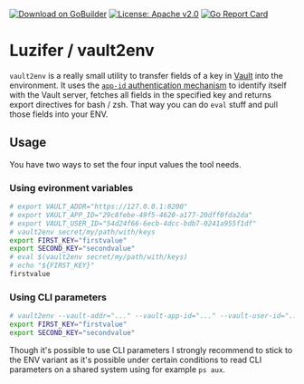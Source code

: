 [![Download on GoBuilder](http://badge.luzifer.io/v1/badge?title=Download%20on&text=GoBuilder)](https://gobuilder.me/github.com/Luzifer/vault2env)
[![License: Apache v2.0](https://badge.luzifer.io/v1/badge?color=5d79b5&title=license&text=Apache+v2.0)](http://www.apache.org/licenses/LICENSE-2.0)
[![Go Report Card](https://goreportcard.com/badge/github.com/Luzifer/vault2env)](https://goreportcard.com/report/github.com/Luzifer/vault2env)

# Luzifer / vault2env

`vault2env` is a really small utility to transfer fields of a key in [Vault](https://www.vaultproject.io/) into the environment. It uses the [`app-id` authentication mechanism](https://www.vaultproject.io/docs/auth/app-id.html) to identify itself with the Vault server, fetches all fields in the specified key and returns export directives for bash / zsh. That way you can do `eval` stuff and pull those fields into your ENV.

## Usage

You have two ways to set the four input values the tool needs.

### Using evironment variables  
```bash
# export VAULT_ADDR="https://127.0.0.1:8200"
# export VAULT_APP_ID="29c8febe-49f5-4620-a177-20dff0fda2da"
# export VAULT_USER_ID="54d24f66-6ecb-4dcc-bdb7-0241a955f1df"
# vault2env secret/my/path/with/keys
export FIRST_KEY="firstvalue"
export SECOND_KEY="secondvalue"
# eval $(vault2env secret/my/path/with/keys)
# echo "${FIRST_KEY}"
firstvalue
```

### Using CLI parameters  
```bash
# vault2env --vault-addr="..." --vault-app-id="..." --vault-user-id="..." secret/my/path/with/keys
export FIRST_KEY="firstvalue"
export SECOND_KEY="secondvalue"
```

Though it's possible to use CLI parameters I strongly recommend to stick to the ENV variant as it's possible under certain conditions to read CLI parameters on a shared system using for example `ps aux`.
